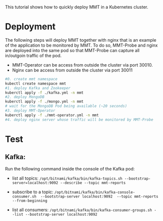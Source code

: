 This tutorial shows how to quickly deploy MMT in a Kubernetes cluster.

# Deployment

The following steps will deploy MMT together with nginx that is an example of the application to be monitored by MMT. To do so, MMT-Probe and nginx are deployed into the same pod so that MMT-Probe can capture all in/outgoin traffic of the pod.


- MMT-Operator can be access from outside the cluster via port 30010.
- Nginx can be access from outside the cluster via port 30011

```bash
#0. create mmt namespace
kubectl create namespace mmt
#1. deploy Kafka and Zookeeper
kuberctl apply -f ./kafka.yml -n mmt
#2. deploy MongoDB
kuberctl apply -f ./mongo.yml -n mmt
# wait for the MongoDB Pod being available (~20 seconds)
#3. deploy MMT-Operator
kuberctl apply -f ./mmt-operator.yml -n mmt
#4. deploy nginx server whose traffic will be monitored by MMT-Probe
```

# Test

## Kafka:
Run the following command inside the console of the Kafka pod:

+ list all topics: `/opt/bitnami/kafka/bin/kafka-topics.sh --bootstrap-server=localhost:9092 --describe --topic mmt-reports`

+ subscribe to a topic: `/opt/bitnami/kafka/bin/kafka-console-consumer.sh  --bootstrap-server localhost:9092  --topic mmt-reports  --from-beginning`

+ list all consumers: `/opt/bitnami/kafka/bin/kafka-consumer-groups.sh --list --bootstrap-server localhost:9092`

